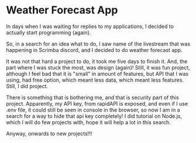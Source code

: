 <h1>Weather Forecast App</h1>

In days when I was waiting for replies to my applications, I decided to actually start programming (again).

So, in a search for an idea what to do, I saw name of the livestream that was happening in Scrimba discord, 
and I decided to do weather forecast app. 

It was not that hard a project to do, it took me five days to finish it. And, the part where I was stuck the most,
was design (again)! Still, it was fun project, although I feel bad that it is "small" in amount of features,
but API that I was using, had free option, which meant less data, which meant less features. Still, I did
project.

There is something that is bothering me, and that is security part of this project. Apparently, my API key,
from rapidAPI is exposed, and even if I use .env file, it could still be seen in console in the browser,
so now I am in a search for a way to hide that api key completely! I did tutorial on Node.js, which I will do 
few projects with, hope it will help a lot in this search.

Anyway, onwards to new projects!!!
